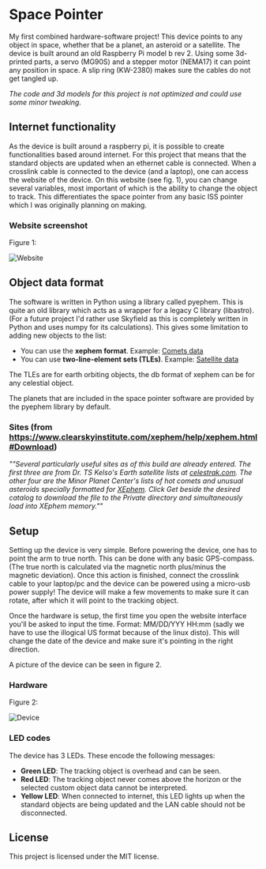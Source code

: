 # Space Pointer
My first combined hardware-software project! This device points to any object in space, whether that be a planet, an asteroid or a satellite.
The device is built around an old Raspberry Pi model b rev 2. Using some 3d-printed parts, a servo (MG90S) and a stepper motor (NEMA17) it can point any position in space. A slip ring (KW-2380) makes sure the cables do not get tangled up.

*The code and 3d models for this project is not optimized and could use some minor tweaking.*

## Internet functionality
As the device is built around a raspberry pi, it is possible to create functionalities based around internet. For this project that means that the standard objects are updated when an ethernet cable is connected. When a crosslink cable is connected to the device (and a laptop), one can access the website of the device. On this website (see fig. 1), you can change several variables, most important of which is the ability to change the object to track. This differentiates the space pointer from any basic ISS pointer which I was originally planning on making.

### Website screenshot
Figure 1:

![Website](https://i.imgur.com/uR0SQuG.png)

## Object data format
The software is written in Python using a library called pyephem. This is quite an old library which acts as a wrapper for a legacy C library (libastro). (For a future project I'd rather use Skyfield as this is completely written in Python and uses numpy for its calculations). This gives some limitation to adding new objects to the list:
* You can use the **xephem format**. Example: [Comets data](https://minorplanetcenter.net/iau/Ephemerides/Comets/Soft03Cmt.txt)
* You can use **two-line-element sets (TLEs)**. Example: [Satellite data](https://celestrak.com/NORAD/elements/stations.txt)

The TLEs are for earth orbiting objects, the db format of xephem can be for any celestial object.

The planets that are included in the space pointer software are provided by the pyephem library by default.

### Sites (from https://www.clearskyinstitute.com/xephem/help/xephem.html#Download)
*""Several particularly useful sites as of this build are already entered. The first three are from Dr. TS Kelso's Earth satellite lists at [celestrak.com](http://www.celestrak.com/). The other four are the Minor Planet Center's lists of hot comets and unusual asteroids specially formatted for [XEphem](http://cfa-www.harvard.edu/iau/Ephemerides/Soft03.html). Click Get beside the desired catalog to download the file to the Private directory and simultaneously load into XEphem memory.""*

## Setup
Setting up the device is very simple. Before powering the device, one has to point the arm to true north. This can be done with any basic GPS-compass. (The true north is calculated via the magnetic north plus/minus the magnetic deviation). Once this action is finished, connect the crosslink cable to your laptop/pc and the device can be powered using a micro-usb power supply! The device will make a few movements to make sure it can rotate, after which it will point to the tracking object.

Once the hardware is setup, the first time you open the website interface you'll be asked to input the time. Format: MM/DD/YYY HH:mm (sadly we have to use the illogical US format because of the linux disto). This will change the date of the device and make sure it's pointing in the right direction.

A picture of the device can be seen in figure 2.

### Hardware
Figure 2:

![Device](https://i.imgur.com/ucTYsWF.png)

### LED codes
The device has 3 LEDs. These encode the following messages:
* **Green LED**: The tracking object is overhead and can be seen.
* **Red LED**: The tracking object never comes above the horizon or the selected custom object data cannot be interpreted.
* **Yellow LED**: When connected to internet, this LED lights up when the standard objects are being updated and the LAN cable should not be disconnected.

## License
This project is licensed under the MIT license.
